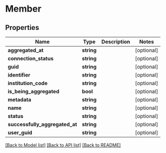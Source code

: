 # Member

## Properties
Name | Type | Description | Notes
------------ | ------------- | ------------- | -------------
**aggregated_at** | **string** |  | [optional] 
**connection_status** | **string** |  | [optional] 
**guid** | **string** |  | [optional] 
**identifier** | **string** |  | [optional] 
**institution_code** | **string** |  | [optional] 
**is_being_aggregated** | **bool** |  | [optional] 
**metadata** | **string** |  | [optional] 
**name** | **string** |  | [optional] 
**status** | **string** |  | [optional] 
**successfully_aggregated_at** | **string** |  | [optional] 
**user_guid** | **string** |  | [optional] 

[[Back to Model list]](../README.md#documentation-for-models) [[Back to API list]](../README.md#documentation-for-api-endpoints) [[Back to README]](../README.md)


